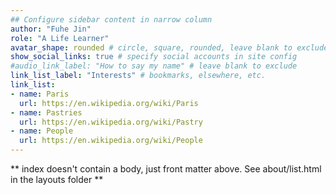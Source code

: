 ```yaml
---
## Configure sidebar content in narrow column
author: "Fuhe Jin"
role: "A Life Learner"
avatar_shape: rounded # circle, square, rounded, leave blank to exclude
show_social_links: true # specify social accounts in site config
#audio_link_label: "How to say my name" # leave blank to exclude
link_list_label: "Interests" # bookmarks, elsewhere, etc.
link_list:
- name: Paris
  url: https://en.wikipedia.org/wiki/Paris
- name: Pastries
  url: https://en.wikipedia.org/wiki/Pastry
- name: People
  url: https://en.wikipedia.org/wiki/People
---
```


** index doesn't contain a body, just front matter above.
See about/list.html in the layouts folder **